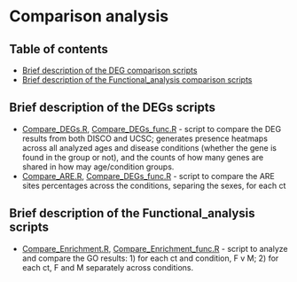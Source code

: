 # Comparison analysis

## Table of contents
* [Brief description of the DEG comparison scripts](#brief-description-of-the-deg-comparison-scripts)
* [Brief description of the Functional_analysis comparison scripts](#brief-description-of-the-functional_analysis-comparison-scripts)


## Brief description of the DEGs scripts

* [Compare_DEGs.R](DEGs/Compare_DEGs.R), [Compare_DEGs_func.R](DEGs/Compare_DEGs_func.R) - script to compare the DEG results from both DISCO and UCSC; generates presence heatmaps across all analyzed ages and disease conditions (whether the gene is found in the group or not), and the counts of how many genes are shared in how may age/condition groups. 
* [Compare_ARE.R](DEGs/Compare_ARE.R), [Compare_DEGs_func.R](DEGs/Compare_ARE_func.R) - script to compare the ARE sites percentages across the conditions, separing the sexes, for each ct

## Brief description of the Functional_analysis scripts

* [Compare_Enrichment.R](Functional_analysis/Compare_Enrichment.R), [Compare_Enrichment_func.R](Functional_analysis/Compare_Enrichment_func.R) - script to analyze and compare the GO results: 1) for each ct and condition, F v M; 2) for each ct, F and M separately across conditions. 